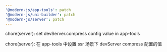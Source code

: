 ```yaml
---
'@modern-js/app-tools': patch
'@modern-js/uni-builder': patch
'@modern-js/server': patch
---
```


chore(server): set devServer.compress config value in app-tools

chore(server): 在 app-tools 中设置 ssr 场景下 devServer compress 配置的值
